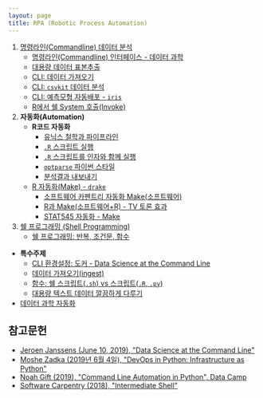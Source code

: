 ```yaml
---
layout: page
title: RPA (Robotic Process Automation)
---
```


1. [명령라인(Commandline) 데이터 분석](cli-data-science-workflow.html)
     - [명령라인(Commandline) 인터페이스 - 데이터 과학](cmd-data-science-hello-world.html)
     - [대용량 데이터 표본추출](rpa-random-sampling.html)
     - [CLI: 데이터 가져오기](cli-ingest-data.html)
     - [CLI: `csvkit` 데이터 분석](cli-csv-analysis.html)
     - [CLI: 예측모형 자동배포 - `iris`](cli-ml-deployment.html)
     - [R에서 쉘 System 호출(Invoke)](r-shell-invoke.html)
1. **자동화(Automation)**
    - **R코드 자동화**
        - [유닉스 철학과 파이프라인](r-parallel-rscript-unix.html)
        - [`.R` 스크립트 실행](r-parallel-rscript-exec.html)
        - [`.R` 스크립트를 인자와 함께 실행](r-parallel-rscript-args.html)
        - [`optparse` 파이썬 스타일](r-parallel-rscript-optparse.html)
        - [분석결과 내보내기](r-parallel-local-export.html)
    - [R 자동화(Make) - `drake`](r-makefile.html)
        - [소프트웨어 카펜트리 자동화 Make(소프트웨어)](http://statkclee.github.io/make-novice/index-kr.html)
        - [R과 Make(소프트웨어+R) - TV 토론 효과](r-make-software.html)
        - [STAT545 자동화 - Make](r-stat545-make.html)
1. [쉘 프로그래밍 (Shell Programming)](shell-programming.html)
    - [쉘 프로그래밍: 반복, 조건문, 함수](shell-programming-advanced.html)
- **특수주제**
    - [CLI 환경설정: 도커 - Data Science at the Command Line](rpa-setup.html)
    - [데이터 가져오기(ingest)](rpa-ingest.html)
    - [함수: 쉘 스크립트(`.sh`) vs 스크립트(`.R`, `.py`)](rpa-function.html)
    - [대용량 텍스트 데이터 깔끔하게 다루기](rpa-data-munging.html)
- [데이터 과학 자동화](rpa-auto-X.html)


## 참고문헌

- [Jeroen Janssens (June 10, 2019), "Data Science at the Command Line"](https://www.datascienceatthecommandline.com/) 
- [Moshe Zadka (2019년 6월 4일), "DevOps in Python: Infrastructure as Python"](https://www.amazon.com/DevOps-Python-Infrastructure-as/dp/148424432X)
- [Noah Gift (2019), "Command Line Automation in Python", Data Camp](https://www.datacamp.com/courses/command-line-automation-in-python)
- [Software Carpentry (2018), "Intermediate Shell"](https://rgaiacs.gitlab.io/2018-11-07-intermediate-shell-sheffield/)




